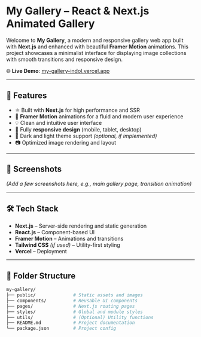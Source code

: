 #  My Gallery – React & Next.js Animated Gallery

Welcome to **My Gallery**, a modern and responsive gallery web app built with **Next.js** and enhanced with beautiful **Framer Motion** animations. This project showcases a minimalist interface for displaying image collections with smooth transitions and responsive design.

🌐 **Live Demo**: [my-gallery-indol.vercel.app](https://my-gallery-indol.vercel.app/)

---

## 🚀 Features

- ⚛️ Built with **Next.js** for high performance and SSR
- 💫 **Framer Motion** animations for a fluid and modern user experience
- 💡 Clean and intuitive user interface
- 📱 Fully **responsive design** (mobile, tablet, desktop)
- 🌈 Dark and light theme support *(optional, if implemented)*
- 📷 Optimized image rendering and layout

---

## 📸 Screenshots

*(Add a few screenshots here, e.g., main gallery page, transition animation)*

---

## 🛠 Tech Stack

- **Next.js** – Server-side rendering and static generation
- **React.js** – Component-based UI
- **Framer Motion** – Animations and transitions
- **Tailwind CSS** *(if used)* – Utility-first styling
- **Vercel** – Deployment

---

## 📂 Folder Structure

```bash
my-gallery/
├── public/              # Static assets and images
├── components/          # Reusable UI components
├── pages/               # Next.js routing pages
├── styles/              # Global and module styles
├── utils/               # (Optional) Utility functions
├── README.md            # Project documentation
└── package.json         # Project config
